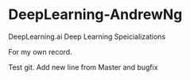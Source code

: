 # DeepLearning-AndrewNg
DeepLearning.ai Deep Learning Speicializations

For my own record. 

Test git.
Add new line from Master and bugfix

